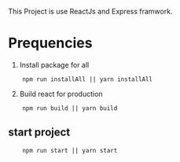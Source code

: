 This Project is use ReactJs and Express framwork.

# Prequencies
1. Install package for all
```
    npm run installAll || yarn installAll
```

2. Build react for production
```
    npm run build || yarn build
```

## start project

```
    npm run start || yarn start
```

 